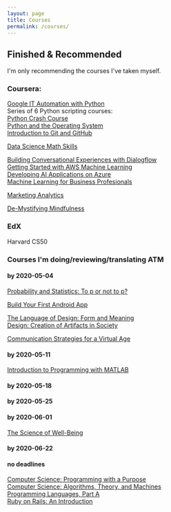 ```yaml
---
layout: page
title: Courses
permalink: /courses/
---
```


## Finished & Recommended
I'm only recommending the courses I've taken myself.

### Coursera:
[Google IT Automation with Python](https://www.coursera.org/professional-certificates/google-it-automation)<br>
Series of 6 Python scripting courses:<br>
[Python Crash Course](https://www.coursera.org/learn/python-crash-course/home/welcome)<br>
[Python and the Operating System](https://www.coursera.org/learn/python-operating-system/home/welcome)<br>
[Introduction to Git and GitHub](https://www.coursera.org/learn/introduction-git-github/home/welcome)<br>

[Data Science Math Skills](https://www.coursera.org/learn/datasciencemathskills/home/welcome)<br>


[Building Conversational Experiences with Dialogflow](https://www.coursera.org/learn/conversational-experiences-dialogflow/home/welcome)<br>
[Getting Started with AWS Machine Learning](https://www.coursera.org/learn/aws-machine-learning/home/welcome)<br>
[Developing AI Applications on Azure](https://www.coursera.org/learn/developing-ai-applications-azure/home/welcome)<br>
[Machine Learning for Business Profesionals](https://www.coursera.org/learn/machine-learning-business-professionals/home/welcome)<br>

[Marketing Analytics](https://www.coursera.org/learn/uva-darden-market-analytics/home/welcome)<br>

[De-Mystifying Mindfulness](https://www.coursera.org/learn/mindfulness/home/welcome)




### EdX

Harvard CS50

### Courses I'm doing/reviewing/translating ATM


#### by 2020-05-04
[Probability and Statistics: To p or not to p?](https://www.coursera.org/learn/probability-statistics/home/welcome)<br>


[Build Your First Android App](https://www.coursera.org/learn/android-app/home/welcome)<br>


[The Language of Design: Form and Meaning](https://www.coursera.org/learn/design-language/home/welcome)<br>
[Design: Creation of Artifacts in Society](https://www.coursera.org/learn/design/home/welcome)<br>


[Communication Strategies for a Virtual Age](https://www.coursera.org/learn/communication-strategies-virtual-age/home/welcome)<br>

#### by 2020-05-11
[Introduction to Programming with MATLAB](https://www.coursera.org/learn/matlab/home/welcome)<br>

#### by 2020-05-18

#### by 2020-05-25

#### by 2020-06-01
[The Science of Well-Being](https://www.coursera.org/learn/the-science-of-well-being/home/welcome)<br>

#### by 2020-06-22

#### no deadlines
[Computer Science: Programming with a Purpose](https://www.coursera.org/learn/cs-programming-java/home/welcome)<br>
[Computer Science: Algorithms, Theory, and Machines](https://www.coursera.org/learn/cs-algorithms-theory-machines/home/welcome)<br>
[Programming Languages, Part A](https://www.coursera.org/learn/programming-languages/home/welcome)<br>
[Ruby on Rails: An Introduction](https://www.coursera.org/learn/ruby-on-rails-intro/home/welcome)<br>
